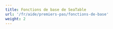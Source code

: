 ```yaml
---
title: Fonctions de base de SeaTable
url: '/fr/aide/premiers-pas/fonctions-de-base'
weight: 2
---
```

